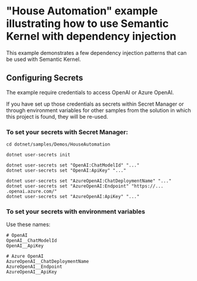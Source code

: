 # "House Automation" example illustrating how to use Semantic Kernel with dependency injection

This example demonstrates a few dependency injection patterns that can be used with Semantic Kernel.

## Configuring Secrets

The example require credentials to access OpenAI or Azure OpenAI.

If you have set up those credentials as secrets within Secret Manager or through environment variables for other samples
from the solution in which this project is found, they will be re-used.

### To set your secrets with Secret Manager:

```
cd dotnet/samples/Demos/HouseAutomation

dotnet user-secrets init

dotnet user-secrets set "OpenAI:ChatModelId" "..."
dotnet user-secrets set "OpenAI:ApiKey" "..."

dotnet user-secrets set "AzureOpenAI:ChatDeploymentName" "..."
dotnet user-secrets set "AzureOpenAI:Endpoint" "https://... .openai.azure.com/"
dotnet user-secrets set "AzureOpenAI:ApiKey" "..."
```

### To set your secrets with environment variables

Use these names:

```
# OpenAI
OpenAI__ChatModelId
OpenAI__ApiKey

# Azure OpenAI
AzureOpenAI__ChatDeploymentName
AzureOpenAI__Endpoint
AzureOpenAI__ApiKey
```
